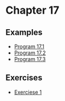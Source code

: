 # Chapter 17

## Examples

* [Program 17.1](examples/prog17_1.c)
* [Program 17.2](examples/prog17_2.c)
* [Program 17.3](examples/prog17_3.c)

## Exercises

* [Exerciese 1](exercises/exercise_1.c)
